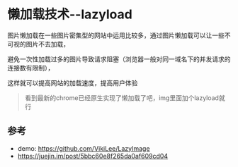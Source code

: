# 懒加载技术--lazyload

图片懒加载在一些图片密集型的网站中运用比较多，通过图片懒加载可以让一些不可视的图片不去加载，

避免一次性加载过多的图片导致请求阻塞（浏览器一般对同一域名下的并发请求的连接数有限制），

这样就可以提高网站的加载速度，提高用户体验

>看到最新的chrome已经原生实现了懒加载了吧，img里面加个lazyload就行


## 参考
- demo: https://github.com/VikiLee/LazyImage
- https://juejin.im/post/5bbc60e8f265da0af609cd04
